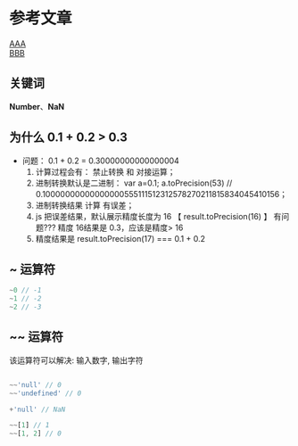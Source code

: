 # 参考文章
[AAA](www)  
[BBB](www)  

## 关键词
**Number**、**NaN**



## 为什么 0.1 + 0.2 > 0.3 
 - 问题： 0.1 + 0.2 = 0.30000000000000004
    1. 计算过程会有： 禁止转换 和 对接运算；
    2. 进制转换默认是二进制：  var a=0.1; a.toPrecision(53) // 0.10000000000000000555111512312578270211815834045410156；
    3. 进制转换结果 计算 有误差；
    4. js 把误差结果，默认展示精度长度为 16 【 result.toPrecision(16) 】 有问题??? 精度 16结果是 0.3，应该是精度> 16
    5. 精度结果是 result.toPrecision(17)  === 0.1 + 0.2 


## ~ 运算符
```js
~0 // -1
~1 // -2
~2 // -3

```


## ~~ 运算符
该运算符可以解决: 输入数字, 输出字符

```js

~~'null' // 0
~~'undefined' // 0

+'null' // NaN

~~[1] // 1
~~[1, 2] // 0
```